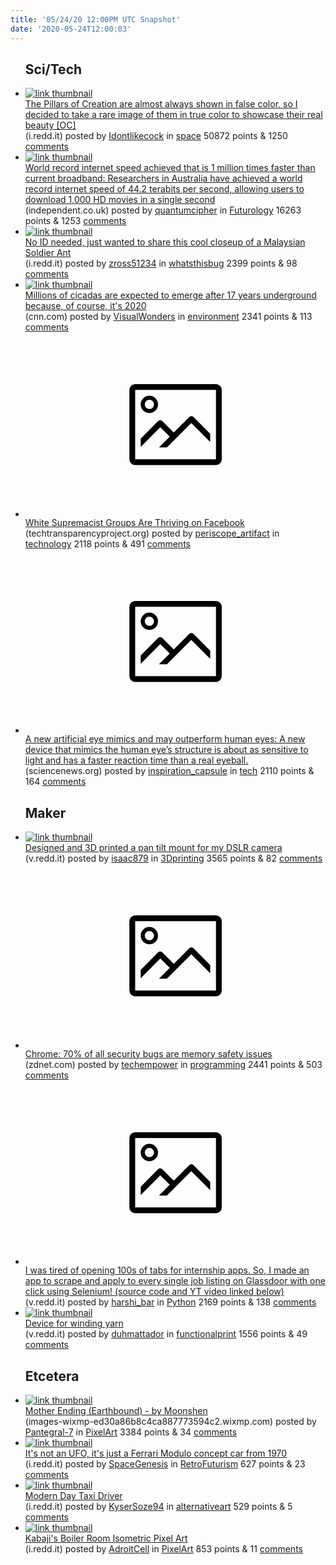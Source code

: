 ```yaml
---
title: '05/24/20 12:00PM UTC Snapshot'
date: '2020-05-24T12:00:03'
---
```

<ul>
<h2>Sci/Tech</h2>

<li><a href='https://i.redd.it/sg7ytvr9rl051.png'><img src='https://b.thumbs.redditmedia.com/Eg225Eg-2JTGA_cGja9V_vatssDMFzmv5AuHZGf6tas.jpg' alt='link thumbnail'></a><div><div class='linkTitle'><a href='https://i.redd.it/sg7ytvr9rl051.png'>The Pillars of Creation are almost always shown in false color, so I decided to take a rare image of them in true color to showcase their real beauty [OC]</a></div>(i.redd.it) posted by <a href='https://www.reddit.com/user/Idontlikecock'>Idontlikecock</a> in <a href='https://www.reddit.com/r/space'>space</a> 50872 points & 1250 <a href='https://www.reddit.com/r/space/comments/gpfjcq/the_pillars_of_creation_are_almost_always_shown/'>comments</a></div></li>

<li><a href='http://www.independent.co.uk/life-style/gadgets-and-tech/news/internet-speed-world-record-fastest-download-a9527236.html'><img src='https://b.thumbs.redditmedia.com/cQmYMO5i2UkTkHFRtmniEWe019cnVgaxyS9PLKYE3hA.jpg' alt='link thumbnail'></a><div><div class='linkTitle'><a href='http://www.independent.co.uk/life-style/gadgets-and-tech/news/internet-speed-world-record-fastest-download-a9527236.html'>World record internet speed achieved that is 1 million times faster than current broadband: Researchers in Australia have achieved a world record internet speed of 44.2 terabits per second, allowing users to download 1,000 HD movies in a single second</a></div>(independent.co.uk) posted by <a href='https://www.reddit.com/user/quantumcipher'>quantumcipher</a> in <a href='https://www.reddit.com/r/Futurology'>Futurology</a> 16263 points & 1253 <a href='https://www.reddit.com/r/Futurology/comments/gp9h1c/world_record_internet_speed_achieved_that_is_1/'>comments</a></div></li>

<li><a href='https://i.redd.it/tsklvq048l051.jpg'><img src='https://a.thumbs.redditmedia.com/_1FxWWNdtMr73rg96C57avltbVJXg_YTdtQSjB3rK68.jpg' alt='link thumbnail'></a><div><div class='linkTitle'><a href='https://i.redd.it/tsklvq048l051.jpg'>No ID needed, just wanted to share this cool closeup of a Malaysian Soldier Ant</a></div>(i.redd.it) posted by <a href='https://www.reddit.com/user/zross51234'>zross51234</a> in <a href='https://www.reddit.com/r/whatsthisbug'>whatsthisbug</a> 2399 points & 98 <a href='https://www.reddit.com/r/whatsthisbug/comments/gpdnr0/no_id_needed_just_wanted_to_share_this_cool/'>comments</a></div></li>

<li><a href='https://www.cnn.com/2020/05/23/us/cicadas-emerge-17-years-underground-scn-trnd/index.html'><img src='https://b.thumbs.redditmedia.com/nn1P_8LVTokhouVv-KPAhDOOOdf2ul7Q2mw6FkaXeVg.jpg' alt='link thumbnail'></a><div><div class='linkTitle'><a href='https://www.cnn.com/2020/05/23/us/cicadas-emerge-17-years-underground-scn-trnd/index.html'>Millions of cicadas are expected to emerge after 17 years underground because, of course, it's 2020</a></div>(cnn.com) posted by <a href='https://www.reddit.com/user/VisualWonders'>VisualWonders</a> in <a href='https://www.reddit.com/r/environment'>environment</a> 2341 points & 113 <a href='https://www.reddit.com/r/environment/comments/gp3swk/millions_of_cicadas_are_expected_to_emerge_after/'>comments</a></div></li>

<li><a href='https://www.techtransparencyproject.org/articles/white-supremacist-groups-are-thriving-on-facebook'><svg version='1.1' viewBox='-34 -14 104 64' preserveAspectRatio='xMidYMid meet' xmlns='http://www.w3.org/2000/svg' xmlns:xlink='http://www.w3.org/1999/xlink'>
    <title>link thumbnail</title>
    <path d='M32,4H4A2,2,0,0,0,2,6V30a2,2,0,0,0,2,2H32a2,2,0,0,0,2-2V6A2,2,0,0,0,32,4ZM4,30V6H32V30Z'></path>
    <path d='M8.92,14a3,3,0,1,0-3-3A3,3,0,0,0,8.92,14Zm0-4.6A1.6,1.6,0,1,1,7.33,11,1.6,1.6,0,0,1,8.92,9.41Z'></path>
    <path d='M22.78,15.37l-5.4,5.4-4-4a1,1,0,0,0-1.41,0L5.92,22.9v2.83l6.79-6.79L16,22.18l-3.75,3.75H15l8.45-8.45L30,24V21.18l-5.81-5.81A1,1,0,0,0,22.78,15.37Z'></path>
    </svg></a><div><div class='linkTitle'><a href='https://www.techtransparencyproject.org/articles/white-supremacist-groups-are-thriving-on-facebook'>White Supremacist Groups Are Thriving on Facebook</a></div>(techtransparencyproject.org) posted by <a href='https://www.reddit.com/user/periscope_artifact'>periscope_artifact</a> in <a href='https://www.reddit.com/r/technology'>technology</a> 2118 points & 491 <a href='https://www.reddit.com/r/technology/comments/gp6w1a/white_supremacist_groups_are_thriving_on_facebook/'>comments</a></div></li>

<li><a href='https://www.sciencenews.org/article/new-artificial-eye-mimics-may-outperform-human-eyes'><svg version='1.1' viewBox='-34 -14 104 64' preserveAspectRatio='xMidYMid meet' xmlns='http://www.w3.org/2000/svg' xmlns:xlink='http://www.w3.org/1999/xlink'>
    <title>link thumbnail</title>
    <path d='M32,4H4A2,2,0,0,0,2,6V30a2,2,0,0,0,2,2H32a2,2,0,0,0,2-2V6A2,2,0,0,0,32,4ZM4,30V6H32V30Z'></path>
    <path d='M8.92,14a3,3,0,1,0-3-3A3,3,0,0,0,8.92,14Zm0-4.6A1.6,1.6,0,1,1,7.33,11,1.6,1.6,0,0,1,8.92,9.41Z'></path>
    <path d='M22.78,15.37l-5.4,5.4-4-4a1,1,0,0,0-1.41,0L5.92,22.9v2.83l6.79-6.79L16,22.18l-3.75,3.75H15l8.45-8.45L30,24V21.18l-5.81-5.81A1,1,0,0,0,22.78,15.37Z'></path>
    </svg></a><div><div class='linkTitle'><a href='https://www.sciencenews.org/article/new-artificial-eye-mimics-may-outperform-human-eyes'>A new artificial eye mimics and may outperform human eyes: A new device that mimics the human eye’s structure is about as sensitive to light and has a faster reaction time than a real eyeball.</a></div>(sciencenews.org) posted by <a href='https://www.reddit.com/user/inspiration_capsule'>inspiration_capsule</a> in <a href='https://www.reddit.com/r/tech'>tech</a> 2110 points & 164 <a href='https://www.reddit.com/r/tech/comments/gpd30p/a_new_artificial_eye_mimics_and_may_outperform/'>comments</a></div></li>

<h2>Maker</h2>

<li><a href='https://v.redd.it/nko84013nj051'><img src='https://b.thumbs.redditmedia.com/hKAmR8mfcaywo01mZ_j_xsiEvwhzQCwF5Lv7LjUVIyk.jpg' alt='link thumbnail'></a><div><div class='linkTitle'><a href='https://v.redd.it/nko84013nj051'>Designed and 3D printed a pan tilt mount for my DSLR camera</a></div>(v.redd.it) posted by <a href='https://www.reddit.com/user/isaac879'>isaac879</a> in <a href='https://www.reddit.com/r/3Dprinting'>3Dprinting</a> 3565 points & 82 <a href='https://www.reddit.com/r/3Dprinting/comments/gp86n3/designed_and_3d_printed_a_pan_tilt_mount_for_my/'>comments</a></div></li>

<li><a href='https://www.zdnet.com/article/chrome-70-of-all-security-bugs-are-memory-safety-issues/'><svg version='1.1' viewBox='-34 -14 104 64' preserveAspectRatio='xMidYMid meet' xmlns='http://www.w3.org/2000/svg' xmlns:xlink='http://www.w3.org/1999/xlink'>
    <title>link thumbnail</title>
    <path d='M32,4H4A2,2,0,0,0,2,6V30a2,2,0,0,0,2,2H32a2,2,0,0,0,2-2V6A2,2,0,0,0,32,4ZM4,30V6H32V30Z'></path>
    <path d='M8.92,14a3,3,0,1,0-3-3A3,3,0,0,0,8.92,14Zm0-4.6A1.6,1.6,0,1,1,7.33,11,1.6,1.6,0,0,1,8.92,9.41Z'></path>
    <path d='M22.78,15.37l-5.4,5.4-4-4a1,1,0,0,0-1.41,0L5.92,22.9v2.83l6.79-6.79L16,22.18l-3.75,3.75H15l8.45-8.45L30,24V21.18l-5.81-5.81A1,1,0,0,0,22.78,15.37Z'></path>
    </svg></a><div><div class='linkTitle'><a href='https://www.zdnet.com/article/chrome-70-of-all-security-bugs-are-memory-safety-issues/'>Chrome: 70% of all security bugs are memory safety issues</a></div>(zdnet.com) posted by <a href='https://www.reddit.com/user/techempower'>techempower</a> in <a href='https://www.reddit.com/r/programming'>programming</a> 2441 points & 503 <a href='https://www.reddit.com/r/programming/comments/gpbthh/chrome_70_of_all_security_bugs_are_memory_safety/'>comments</a></div></li>

<li><a href='https://v.redd.it/mdmvodcz9k051'><svg version='1.1' viewBox='-34 -14 104 64' preserveAspectRatio='xMidYMid meet' xmlns='http://www.w3.org/2000/svg' xmlns:xlink='http://www.w3.org/1999/xlink'>
    <title>link thumbnail</title>
    <path d='M32,4H4A2,2,0,0,0,2,6V30a2,2,0,0,0,2,2H32a2,2,0,0,0,2-2V6A2,2,0,0,0,32,4ZM4,30V6H32V30Z'></path>
    <path d='M8.92,14a3,3,0,1,0-3-3A3,3,0,0,0,8.92,14Zm0-4.6A1.6,1.6,0,1,1,7.33,11,1.6,1.6,0,0,1,8.92,9.41Z'></path>
    <path d='M22.78,15.37l-5.4,5.4-4-4a1,1,0,0,0-1.41,0L5.92,22.9v2.83l6.79-6.79L16,22.18l-3.75,3.75H15l8.45-8.45L30,24V21.18l-5.81-5.81A1,1,0,0,0,22.78,15.37Z'></path>
    </svg></a><div><div class='linkTitle'><a href='https://v.redd.it/mdmvodcz9k051'>I was tired of opening 100s of tabs for internship apps. So, I made an app to scrape and apply to every single job listing on Glassdoor with one click using Selenium! (source code and YT video linked below)</a></div>(v.redd.it) posted by <a href='https://www.reddit.com/user/harshi_bar'>harshi_bar</a> in <a href='https://www.reddit.com/r/Python'>Python</a> 2169 points & 138 <a href='https://www.reddit.com/r/Python/comments/gpaegj/i_was_tired_of_opening_100s_of_tabs_for/'>comments</a></div></li>

<li><a href='https://v.redd.it/p9ugye62sl051'><img src='https://b.thumbs.redditmedia.com/YEtr0lE3f1fLAGGm-mKikAUyuiawCYjz1LG3jfRmEBE.jpg' alt='link thumbnail'></a><div><div class='linkTitle'><a href='https://v.redd.it/p9ugye62sl051'>Device for winding yarn</a></div>(v.redd.it) posted by <a href='https://www.reddit.com/user/duhmattador'>duhmattador</a> in <a href='https://www.reddit.com/r/functionalprint'>functionalprint</a> 1556 points & 49 <a href='https://www.reddit.com/r/functionalprint/comments/gpfhuf/device_for_winding_yarn/'>comments</a></div></li>

<h2>Etcetera</h2>

<li><a href='https://images-wixmp-ed30a86b8c4ca887773594c2.wixmp.com/f/81c0262b-037a-4f2b-b1eb-0c055c486fe2/ddx8bon-a936f90a-c12d-463a-a4b5-db4705d2b56f.gif?token=eyJ0eXAiOiJKV1QiLCJhbGciOiJIUzI1NiJ9.eyJzdWIiOiJ1cm46YXBwOiIsImlzcyI6InVybjphcHA6Iiwib2JqIjpbW3sicGF0aCI6IlwvZlwvODFjMDI2MmItMDM3YS00ZjJiLWIxZWItMGMwNTVjNDg2ZmUyXC9kZHg4Ym9uLWE5MzZmOTBhLWMxMmQtNDYzYS1hNGI1LWRiNDcwNWQyYjU2Zi5naWYifV1dLCJhdWQiOlsidXJuOnNlcnZpY2U6ZmlsZS5kb3dubG9hZCJdfQ.pP0B-ZwGSpPJkQm22Lqkul_M3vMz1CPHYhVqlyxNfyM'><img src='https://a.thumbs.redditmedia.com/_QTUApLoofdAZpfWYYxM0RldzSp3GF_BT446EeVQCM0.jpg' alt='link thumbnail'></a><div><div class='linkTitle'><a href='https://images-wixmp-ed30a86b8c4ca887773594c2.wixmp.com/f/81c0262b-037a-4f2b-b1eb-0c055c486fe2/ddx8bon-a936f90a-c12d-463a-a4b5-db4705d2b56f.gif?token=eyJ0eXAiOiJKV1QiLCJhbGciOiJIUzI1NiJ9.eyJzdWIiOiJ1cm46YXBwOiIsImlzcyI6InVybjphcHA6Iiwib2JqIjpbW3sicGF0aCI6IlwvZlwvODFjMDI2MmItMDM3YS00ZjJiLWIxZWItMGMwNTVjNDg2ZmUyXC9kZHg4Ym9uLWE5MzZmOTBhLWMxMmQtNDYzYS1hNGI1LWRiNDcwNWQyYjU2Zi5naWYifV1dLCJhdWQiOlsidXJuOnNlcnZpY2U6ZmlsZS5kb3dubG9hZCJdfQ.pP0B-ZwGSpPJkQm22Lqkul_M3vMz1CPHYhVqlyxNfyM'>Mother Ending (Earthbound) - by Moonshen</a></div>(images-wixmp-ed30a86b8c4ca887773594c2.wixmp.com) posted by <a href='https://www.reddit.com/user/Pantegral-7'>Pantegral-7</a> in <a href='https://www.reddit.com/r/PixelArt'>PixelArt</a> 3384 points & 34 <a href='https://www.reddit.com/r/PixelArt/comments/gpcq4e/mother_ending_earthbound_by_moonshen/'>comments</a></div></li>

<li><a href='https://i.redd.it/hlno6p77ul051.jpg'><img src='https://b.thumbs.redditmedia.com/WLddT1cswnNeY5neA5aHK07FjuGB7GN3LAgqD1RPjBM.jpg' alt='link thumbnail'></a><div><div class='linkTitle'><a href='https://i.redd.it/hlno6p77ul051.jpg'>It's not an UFO, it's just a Ferrari Modulo concept car from 1970</a></div>(i.redd.it) posted by <a href='https://www.reddit.com/user/SpaceGenesis'>SpaceGenesis</a> in <a href='https://www.reddit.com/r/RetroFuturism'>RetroFuturism</a> 627 points & 23 <a href='https://www.reddit.com/r/RetroFuturism/comments/gpfovh/its_not_an_ufo_its_just_a_ferrari_modulo_concept/'>comments</a></div></li>

<li><a href='https://i.redd.it/5ix9qfuqpi051.jpg'><img src='https://b.thumbs.redditmedia.com/OYjjHfGE_3-Hth_Ur_iPA1pLHWFkjtH9VmDRBBrADiA.jpg' alt='link thumbnail'></a><div><div class='linkTitle'><a href='https://i.redd.it/5ix9qfuqpi051.jpg'>Modern Day Taxi Driver</a></div>(i.redd.it) posted by <a href='https://www.reddit.com/user/KyserSoze94'>KyserSoze94</a> in <a href='https://www.reddit.com/r/alternativeart'>alternativeart</a> 529 points & 5 <a href='https://www.reddit.com/r/alternativeart/comments/gp529f/modern_day_taxi_driver/'>comments</a></div></li>

<li><a href='https://i.redd.it/mrcxqxirki051.gif'><img src='https://b.thumbs.redditmedia.com/U4mXdHpvbllh2eWGPiXlOMw4pO6gz7b6N3bsEmAxxnM.jpg' alt='link thumbnail'></a><div><div class='linkTitle'><a href='https://i.redd.it/mrcxqxirki051.gif'>Kabaji's Boiler Room Isometric Pixel Art</a></div>(i.redd.it) posted by <a href='https://www.reddit.com/user/AdroitCell'>AdroitCell</a> in <a href='https://www.reddit.com/r/PixelArt'>PixelArt</a> 853 points & 11 <a href='https://www.reddit.com/r/PixelArt/comments/gp4oho/kabajis_boiler_room_isometric_pixel_art/'>comments</a></div></li>

</ul>
